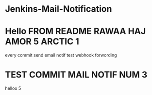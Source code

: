 # Jenkins-Mail-Notification
# Hello FROM README RAWAA HAJ AMOR 5 ARCTIC 1 
every commit send email notif 
test webhook forwording 
# TEST COMMIT  MAIL NOTIF NUM 3
 helloo 5
